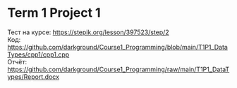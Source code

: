 # Term 1 Project 1
Тест на курсе: https://stepik.org/lesson/397523/step/2  
Код: https://github.com/darkground/Course1_Programming/blob/main/T1P1_DataTypes/cpp1/cpp1.cpp  
Отчёт: https://github.com/darkground/Course1_Programming/raw/main/T1P1_DataTypes/Report.docx  
